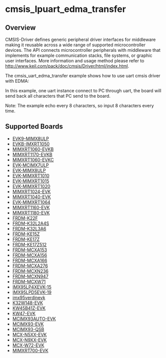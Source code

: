 # cmsis_lpuart_edma_transfer

## Overview
CMSIS-Driver defines generic peripheral driver interfaces for middleware making it reusable across a wide
range of supported microcontroller devices. The API connects microcontroller peripherals with middleware
that implements for example communication stacks, file systems, or graphic user interfaces.
More information and usage method please refer to http://www.keil.com/pack/doc/cmsis/Driver/html/index.html.

The cmsis_uart_edma_transfer example shows how to use uart cmsis  driver with EDMA:

In this example, one uart instance connect to PC through uart, the board will
send back all characters that PC send to the board.

Note: The example echo every 8 characters, so input 8 characters every time.

## Supported Boards
- [EVK9-MIMX8ULP](../../../_boards/evk9mimx8ulp/cmsis_driver_examples/lpuart/edma_transfer/example_board_readme.md)
- [EVKB-IMXRT1050](../../../_boards/evkbimxrt1050/cmsis_driver_examples/lpuart/edma_transfer/example_board_readme.md)
- [MIMXRT1060-EVKB](../../../_boards/evkbmimxrt1060/cmsis_driver_examples/lpuart/edma_transfer/example_board_readme.md)
- [MIMXRT1170-EVKB](../../../_boards/evkbmimxrt1170/cmsis_driver_examples/lpuart/edma_transfer/example_board_readme.md)
- [MIMXRT1060-EVKC](../../../_boards/evkcmimxrt1060/cmsis_driver_examples/lpuart/edma_transfer/example_board_readme.md)
- [EVK-MCIMX7ULP](../../../_boards/evkmcimx7ulp/cmsis_driver_examples/lpuart/edma_transfer/example_board_readme.md)
- [EVK-MIMX8ULP](../../../_boards/evkmimx8ulp/cmsis_driver_examples/lpuart/edma_transfer/example_board_readme.md)
- [EVK-MIMXRT1010](../../../_boards/evkmimxrt1010/cmsis_driver_examples/lpuart/edma_transfer/example_board_readme.md)
- [EVK-MIMXRT1015](../../../_boards/evkmimxrt1015/cmsis_driver_examples/lpuart/edma_transfer/example_board_readme.md)
- [EVK-MIMXRT1020](../../../_boards/evkmimxrt1020/cmsis_driver_examples/lpuart/edma_transfer/example_board_readme.md)
- [MIMXRT1024-EVK](../../../_boards/evkmimxrt1024/cmsis_driver_examples/lpuart/edma_transfer/example_board_readme.md)
- [MIMXRT1040-EVK](../../../_boards/evkmimxrt1040/cmsis_driver_examples/lpuart/edma_transfer/example_board_readme.md)
- [EVK-MIMXRT1064](../../../_boards/evkmimxrt1064/cmsis_driver_examples/lpuart/edma_transfer/example_board_readme.md)
- [MIMXRT1160-EVK](../../../_boards/evkmimxrt1160/cmsis_driver_examples/lpuart/edma_transfer/example_board_readme.md)
- [MIMXRT1180-EVK](../../../_boards/evkmimxrt1180/cmsis_driver_examples/lpuart/edma_transfer/example_board_readme.md)
- [FRDM-K22F](../../../_boards/frdmk22f/cmsis_driver_examples/lpuart/edma_transfer/example_board_readme.md)
- [FRDM-K32L2A4S](../../../_boards/frdmk32l2a4s/cmsis_driver_examples/lpuart/edma_transfer/example_board_readme.md)
- [FRDM-K32L3A6](../../../_boards/frdmk32l3a6/cmsis_driver_examples/lpuart/edma_transfer/example_board_readme.md)
- [FRDM-KE15Z](../../../_boards/frdmke15z/cmsis_driver_examples/lpuart/edma_transfer/example_board_readme.md)
- [FRDM-KE17Z](../../../_boards/frdmke17z/cmsis_driver_examples/lpuart/edma_transfer/example_board_readme.md)
- [FRDM-KE17Z512](../../../_boards/frdmke17z512/cmsis_driver_examples/lpuart/edma_transfer/example_board_readme.md)
- [FRDM-MCXA153](../../../_boards/frdmmcxa153/cmsis_driver_examples/lpuart/edma_transfer/example_board_readme.md)
- [FRDM-MCXA156](../../../_boards/frdmmcxa156/cmsis_driver_examples/lpuart/edma_transfer/example_board_readme.md)
- [FRDM-MCXA166](../../../_boards/frdmmcxa166/cmsis_driver_examples/lpuart/edma_transfer/example_board_readme.md)
- [FRDM-MCXA276](../../../_boards/frdmmcxa276/cmsis_driver_examples/lpuart/edma_transfer/example_board_readme.md)
- [FRDM-MCXN236](../../../_boards/frdmmcxn236/cmsis_driver_examples/lpuart/edma_transfer/example_board_readme.md)
- [FRDM-MCXN947](../../../_boards/frdmmcxn947/cmsis_driver_examples/lpuart/edma_transfer/example_board_readme.md)
- [FRDM-MCXW71](../../../_boards/frdmmcxw71/cmsis_driver_examples/lpuart/edma_transfer/example_board_readme.md)
- [IMX95LP4XEVK-15](../../../_boards/imx95lp4xevk15/cmsis_driver_examples/lpuart/edma_transfer/example_board_readme.md)
- [IMX95LPD5EVK-19](../../../_boards/imx95lpd5evk19/cmsis_driver_examples/lpuart/edma_transfer/example_board_readme.md)
- [imx95verdinevk](../../../_boards/imx95verdinevk/cmsis_driver_examples/lpuart/edma_transfer/example_board_readme.md)
- [K32W148-EVK](../../../_boards/k32w148evk/cmsis_driver_examples/lpuart/edma_transfer/example_board_readme.md)
- [KW45B41Z-EVK](../../../_boards/kw45b41zevk/cmsis_driver_examples/lpuart/edma_transfer/example_board_readme.md)
- [KW47-EVK](../../../_boards/kw47evk/cmsis_driver_examples/lpuart/edma_transfer/example_board_readme.md)
- [MCIMX93AUTO-EVK](../../../_boards/mcimx93autoevk/cmsis_driver_examples/lpuart/edma_transfer/example_board_readme.md)
- [MCIMX93-EVK](../../../_boards/mcimx93evk/cmsis_driver_examples/lpuart/edma_transfer/example_board_readme.md)
- [MCIMX93-QSB](../../../_boards/mcimx93qsb/cmsis_driver_examples/lpuart/edma_transfer/example_board_readme.md)
- [MCX-N5XX-EVK](../../../_boards/mcxn5xxevk/cmsis_driver_examples/lpuart/edma_transfer/example_board_readme.md)
- [MCX-N9XX-EVK](../../../_boards/mcxn9xxevk/cmsis_driver_examples/lpuart/edma_transfer/example_board_readme.md)
- [MCX-W72-EVK](../../../_boards/mcxw72evk/cmsis_driver_examples/lpuart/edma_transfer/example_board_readme.md)
- [MIMXRT700-EVK](../../../_boards/mimxrt700evk/cmsis_driver_examples/lpuart/edma_transfer/example_board_readme.md)
